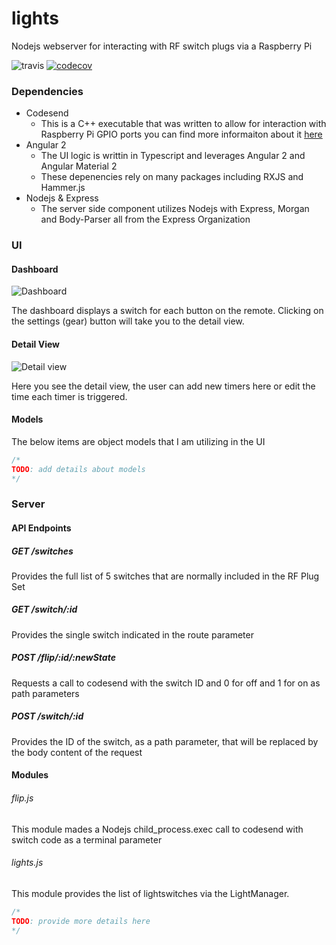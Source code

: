 # lights
Nodejs webserver for interacting with RF switch plugs via a Raspberry Pi

![travis](https://img.shields.io/travis/freemasen/lights.svg)
[![codecov](https://codecov.io/gh/FreeMasen/lights/branch/master/graph/badge.svg)](https://codecov.io/gh/FreeMasen/lights)


### Dependencies
- Codesend
    - This is a C++ executable that was written to allow for interaction with Raspberry Pi GPIO ports
      you can find more informaiton about it [here](https://timleland.com/wireless-power-outlets/)
- Angular 2
    - The UI logic is writtin in Typescript and leverages Angular 2 and Angular Material 2
    - These depenencies rely on many packages including RXJS and Hammer.js
- Nodejs & Express
    - The server side component utilizes Nodejs with Express, Morgan and Body-Parser all from the Express Organization

### UI

#### Dashboard

![Dashboard](http://i.imgur.com/EuV3jwo.png)

The dashboard displays a switch for each button on the remote. Clicking on the settings (gear) button will
take you to the detail view.

#### Detail View


![Detail view](http://i.imgur.com/4gLNvvC.png)

Here you see the detail view, the user can add new timers here or edit the time each timer is triggered.

#### Models

The below items are object models that I am utilizing in the UI

``` javascript
/*
TODO: add details about models
*/
```

### Server

#### API Endpoints

##### GET /switches

Provides the full list of 5 switches that are normally included in the RF Plug Set

##### GET /switch/:id

Provides the single switch indicated in the route parameter

##### POST /flip/:id/:newState

Requests a call to codesend with the switch ID and 0 for off and 1 for on as path parameters

##### POST /switch/:id

Provides the ID of the switch, as a path parameter, that will be replaced by the body content of the request

#### Modules

###### flip.js

This module mades a Nodejs child_process.exec call to codesend with switch code as a terminal parameter

###### lights.js

This module provides the list of lightswitches via the LightManager.
```javascript
/*
TODO: provide more details here
*/
```





